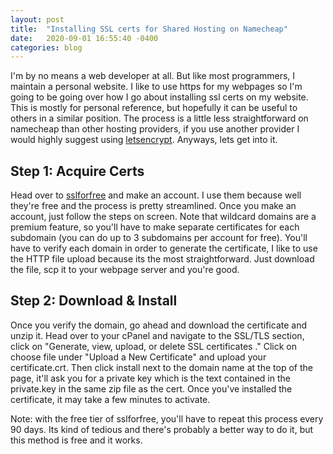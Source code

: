 ```yaml
---
layout: post
title:  "Installing SSL certs for Shared Hosting on Namecheap"
date:   2020-09-01 16:55:40 -0400
categories: blog
---
```

I'm by no means a web developer at all. But like most programmers, I maintain a personal website. I like to use https for my webpages so I'm going to be going over how I go about installing ssl certs on my website. This is mostly for personal reference, but hopefully it can be useful to others in a similar position. The process is a little less straightforward on namecheap than other hosting providers, if you use another provider I would highly suggest using [letsencrypt](https://letsencrypt.org/). Anyways, lets get into it. 

## Step 1: Acquire Certs

Head over to [sslforfree](https://www.sslforfree.com/) and make an account. I use them because well they're free and the process is pretty streamlined. Once you make an account, just follow the steps on screen. Note that wildcard domains are a premium feature, so you'll have to make separate certificates for each subdomain (you can do up to 3 subdomains per account for free). You'll have to verify each domain in order to generate the certificate, I like to use the HTTP file upload because its the most straightforward. Just download the file, scp it to your webpage server and you're good. 

## Step 2: Download & Install

Once you verify the domain, go ahead and download the certificate and unzip it. Head over to your cPanel and navigate to the SSL/TLS section, click on "Generate, view, upload, or delete SSL certificates ." Click on choose file under "Upload a New Certificate" and upload your certificate.crt. Then click install next to the domain name at the top of the page, it'll ask you for a private key which is the text contained in the private.key in the same zip file as the cert. Once you've installed the certificate, it may take a few minutes to activate. 

Note: with the free tier of sslforfree, you'll have to repeat this process every 90 days. Its kind of tedious and there's probably a better way to do it, but this method is free and it works.
